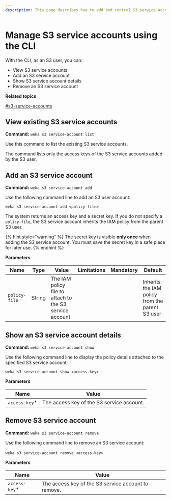 ```yaml
---
description: This page describes how to add and control S3 service accounts using the CLI.
---
```


# Manage S3 service accounts using the CLI

With the CLI, as an S3 user, you can:

* View S3 service accounts
* Add an S3 service account
* Show S3 service account details
* Remove an S3 service account

**Related topics**

[#s3-service-accounts](./#s3-service-accounts "mention")

## View existing S3 service accounts

**Command:** `weka s3 service-account list`

Use this command to list the existing S3 service accounts.

The command lists only the access keys of the S3 service accounts added by the S3 user.

## Add an S3 service account

**Command:** `weka s3 service-account add`

Use the following command line to add an S3 user account:

`weka s3 service-account add <policy-file>`

The system returns an access key and a secret key. If you do not specify a `policy-file`, the S3 service account inherits the IAM policy from the parent S3 user.

{% hint style="warning" %}
The secret key is visible **only once** when adding the S3 service account. You must save the secret key in a safe place for later use.
{% endhint %}

**Parameters**

| **Name**      | **Type** | **Value**                                               | **Limitations** | **Mandatory** | **Default**                                     |
| ------------- | -------- | ------------------------------------------------------- | --------------- | ------------- | ----------------------------------------------- |
| `policy-file` | String   | The IAM policy file to attach to the S3 service account |                 |               | Inherits the IAM policy from the parent S3 user |



## Show an S3 service account details

**Command:** `weka s3 service-account show`

Use the following command line to display the policy details attached to the specified S3 service account:

`weka s3 service-account show <access-key>`

**Parameters**

| Name           | Value                                     |
| -------------- | ----------------------------------------- |
| `access-key`\* | The access key of the S3 service account. |

## Remove S3 service account <a href="#creating-a-new-iam-policies" id="creating-a-new-iam-policies"></a>

**Command:** `weka s3 service-account remove`

Use the following command line to remove an S3 service account:‌

`weka s3 service-account remove <access-key>`‌

**Parameters**

| Name           | Value                                               |
| -------------- | --------------------------------------------------- |
| `access-key`\* | The access key of the S3 service account to remove. |
